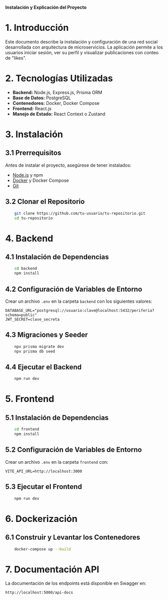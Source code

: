 **Instalación y Explicación del Proyecto**

# 1. Introducción
Este documento describe la instalación y configuración de una red social desarrollada con arquitectura de microservicios. La aplicación permite a los usuarios iniciar sesión, ver su perfil y visualizar publicaciones con conteo de "likes".

# 2. Tecnologías Utilizadas
- **Backend:** Node.js, Express.js, Prisma ORM
- **Base de Datos:** PostgreSQL
- **Contenedores:** Docker, Docker Compose
- **Frontend:** React.js
- **Manejo de Estado:** React Context o Zustand

# 3. Instalación

## 3.1 Prerrequisitos
Antes de instalar el proyecto, asegúrese de tener instalados:
- [Node.js](https://nodejs.org/) y npm
- [Docker](https://www.docker.com/) y Docker Compose
- [Git](https://git-scm.com/)

## 3.2 Clonar el Repositorio
```sh
    git clone https://github.com/tu-usuario/tu-repositorio.git
    cd tu-repositorio
```

# 4. Backend

## 4.1 Instalación de Dependencias
```sh
    cd backend
    npm install
```

## 4.2 Configuración de Variables de Entorno
Crear un archivo `.env` en la carpeta `backend` con los siguientes valores:
```
DATABASE_URL="postgresql://usuario:clave@localhost:5432/periferia?schema=public"
JWT_SECRET=clave_secreta
```

## 4.3 Migraciones y Seeder
```sh
    npx prisma migrate dev
    npx prisma db seed
```

## 4.4 Ejecutar el Backend
```sh
    npm run dev
```

# 5. Frontend

## 5.1 Instalación de Dependencias
```sh
    cd frontend
    npm install
```

## 5.2 Configuración de Variables de Entorno
Crear un archivo `.env` en la carpeta `frontend` con:
```
VITE_API_URL=http://localhost:3000
```

## 5.3 Ejecutar el Frontend
```sh
    npm run dev
```

# 6. Dockerización

## 6.1 Construir y Levantar los Contenedores
```sh
    docker-compose up --build
```

# 7. Documentación API
La documentación de los endpoints está disponible en Swagger en:
```
http://localhost:5000/api-docs
```

